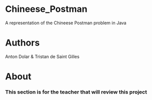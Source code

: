 # Chineese_Postman
A representation of the Chineese Postman problem in Java

# Authors
Anton Dolar & Tristan de Saint Gilles

# About
### This section is for the teacher that will review this project
